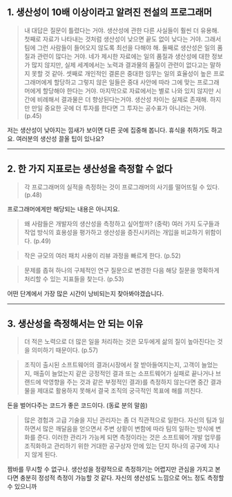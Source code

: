## 1. 생산성이 10배 이상이라고 알려진 전설의 프로그래머

> 내 대답은 질문이 틀렸다는 거야. 생산성에 관한 다른 사실들이 훨씬 더 유용해. 첫째로 자료가 나타내는 것처럼 생산성이 낮으면 끝도 없이 낮다는 거야. 그래서 팀에 그런 사람들이 들어오지 않도록 최선을 다해야 해. 둘째로 생산성은 일의 품질과 관련이 많다는 거야. 네가 제시한 자료에는 일의 품질과 생산성에 대한 정보가 많지 않지만, 실제 세계에서는 노력과 결과물의 품질이 관련이 없다고는 말하지 못할 것 같아. 셋째로 개인적인 결론은 중대한 임무는 일의 효율성이 높은 프로그래머에게 할당하고 그렇지 않은 일들은 중대 사안에 따라 그에 맞는 프로그래머에게 할당해야 한다는 거야. 마지막으로 자료에서는 별로 나와 있지 않지만 시간에 비례해서 결과물은 더 향상된다는거야. 생산성 차이는 실제로 존재해. 하지만 만일 중요한 곳에 더 투자를 한다면 그 투자는 공수표가 아니라는 거야. (p.45)

저는 생산성이 낮아지는 낌새가 보이면 다른 곳에 집중해 봅니다. 휴식을 취하기도 하고요. 여러분의 생산성 끌올 팁이 있나요?

---

## 2. 한 가지 지표로는 생산성을 측정할 수 없다

> 각 프로그래머의 실적을 측정하는 것이 프로그래머의 사기를 떨어뜨릴 수 있다. (p.48)

프로그래머에게만 해당되는 내용은 아니지요.

> 왜 사람들은 개발자의 생산성을 측정하고 싶어할까? (중략) 여러 가지 도구들과 작업 방식의 효용성을 평가하고 생산성을 증진시키려는 개입을 비교하기 위함이다. (p.49)

> 작은 규모의 여러 패치 사용이 리뷰 과정을 빠르게 한다. (p.52)

> 문제를 좁혀 하나의 구체적인 연구 질문으로 변경한 다음 해당 질문을 명확하게 처리할 수 있는 지표들을 찾는다. (p.53)

어떤 단계에서 가장 많은 시간이 낭비되는지 찾아봐야겠습니다.

---

## 3. 생산성을 측정해서는 안 되는 이유

> 더 적은 노력으로 더 많은 일을 처리하는 것은 모두에게 삶의 질이 높아진다는 것을 의미하기 때문이다. (p.57)

> 조직이 출시된 소프트웨어의 결과(시장에서 잘 받아들여지는지, 고객이 늘었는지, 매출이 늘었는지 같은 긍정적인 결과 또는 소프트웨어가 실패로 끝나거나 브랜드에 악영향을 주는 것과 같은 부정적인 결과)를 측정하지 않는다면 중간 결과물을 제대로 활용하지 못해서 결국 조직의 궁극적인 목표에 해를 끼친다.

돈을 벌어다주는 코드가 좋은 코드이다. (동료 분의 말씀)

> 많은 경험과 고급 기술을 지닌 관리자는 좀 더 직관적으로 일한다. 자신의 팀과 일하면서 많은 깨달음을 얻으면서 주변 상황이 변함에 따라 팀의 일하는 방식에 변화를 준다. 이러한 관리가 가능케 되면 측정이라는 것은 소프트웨어 개발 업무를 조직화하고 관리하기 위한 거대한 공구상자 안에 있는 단지 하나의 공구에 지나지 않게 된다.

짬바를 무시할 수 없구나. 생산성을 정량적으로 측정하기는 어렵지만 관심을 가지고 본다면 충분히 정성적 측정이 가능할 것 같다. 자신의 생산성도 느낌으로 어느 정도 측정할 수 있으니까

